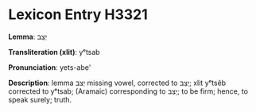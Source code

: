# Lexicon Entry H3321

**Lemma**: יְצַב

**Transliteration (xlit)**: yᵉtsab

**Pronunciation**: yets-abe'

**Description**:
lemma יְצב missing vowel, corrected to יְצַב; xlit yᵉtsêb corrected to yᵉtsab; (Aramaic) corresponding to יָצַב; to be firm; hence, to speak surely; truth.
